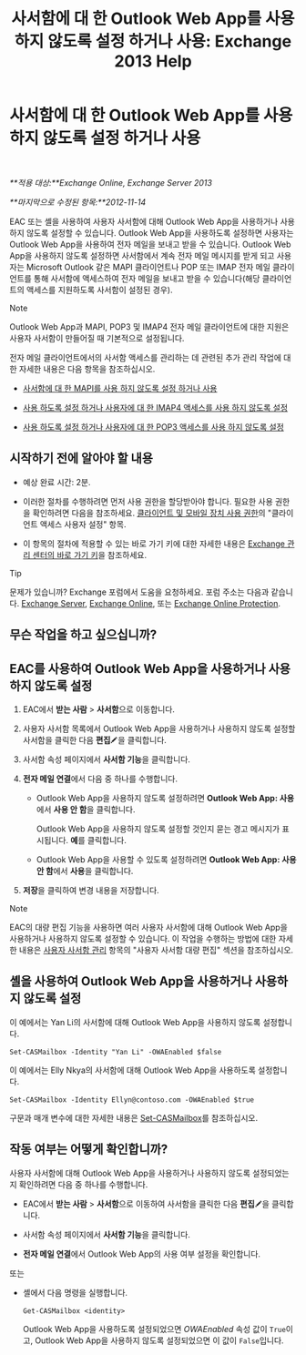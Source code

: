 ﻿---
title: '사서함에 대 한 Outlook Web App를 사용 하지 않도록 설정 하거나 사용: Exchange 2013 Help'
TOCTitle: 사서함에 대 한 Outlook Web App를 사용 하지 않도록 설정 하거나 사용
ms:assetid: abc19646-6211-4f18-a060-e347452dcc53
ms:mtpsurl: https://technet.microsoft.com/ko-kr/library/Bb124124(v=EXCHG.150)
ms:contentKeyID: 50556057
ms.date: 05/22/2018
mtps_version: v=EXCHG.150
ms.translationtype: MT
---

# 사서함에 대 한 Outlook Web App를 사용 하지 않도록 설정 하거나 사용

 

_**적용 대상:**Exchange Online, Exchange Server 2013_

_**마지막으로 수정된 항목:**2012-11-14_

EAC 또는 셸을 사용하여 사용자 사서함에 대해 Outlook Web App을 사용하거나 사용하지 않도록 설정할 수 있습니다. Outlook Web App을 사용하도록 설정하면 사용자는 Outlook Web App을 사용하여 전자 메일을 보내고 받을 수 있습니다. Outlook Web App을 사용하지 않도록 설정하면 사서함에서 계속 전자 메일 메시지를 받게 되고 사용자는 Microsoft Outlook 같은 MAPI 클라이언트나 POP 또는 IMAP 전자 메일 클라이언트를 통해 사서함에 액세스하여 전자 메일을 보내고 받을 수 있습니다(해당 클라이언트의 액세스를 지원하도록 사서함이 설정된 경우).


> [!NOTE]
> Outlook Web App과 MAPI, POP3 및 IMAP4 전자 메일 클라이언트에 대한 지원은 사용자 사서함이 만들어질 때 기본적으로 설정됩니다.



전자 메일 클라이언트에서의 사서함 액세스를 관리하는 데 관련된 추가 관리 작업에 대한 자세한 내용은 다음 항목을 참조하십시오.

  - [사서함에 대 한 MAPI를 사용 하지 않도록 설정 하거나 사용](enable-or-disable-mapi-for-a-mailbox-exchange-online-help.md)

  - [사용 하도록 설정 하거나 사용자에 대 한 IMAP4 액세스를 사용 하지 않도록 설정](enable-or-disable-imap4-access-for-a-user-exchange-2013-help.md)

  - [사용 하도록 설정 하거나 사용자에 대 한 POP3 액세스를 사용 하지 않도록 설정](enable-or-disable-pop3-access-for-a-user-exchange-2013-help.md)

## 시작하기 전에 알아야 할 내용

  - 예상 완료 시간: 2분.

  - 이러한 절차를 수행하려면 먼저 사용 권한을 할당받아야 합니다. 필요한 사용 권한을 확인하려면 다음을 참조하세요. [클라이언트 및 모바일 장치 사용 권한](clients-and-mobile-devices-permissions-exchange-2013-help.md)의 "클라이언트 액세스 사용자 설정" 항목.

  - 이 항목의 절차에 적용할 수 있는 바로 가기 키에 대한 자세한 내용은 [Exchange 관리 센터의 바로 가기 키](keyboard-shortcuts-in-the-exchange-admin-center-exchange-online-protection-help.md)을 참조하세요.


> [!TIP]
> 문제가 있습니까? Exchange 포럼에서 도움을 요청하세요. 포럼 주소는 다음과 같습니다. <A href="https://go.microsoft.com/fwlink/p/?linkid=60612">Exchange Server</A>, <A href="https://go.microsoft.com/fwlink/p/?linkid=267542">Exchange Online</A>, 또는 <A href="https://go.microsoft.com/fwlink/p/?linkid=285351">Exchange Online Protection</A>.



## 무슨 작업을 하고 싶으십니까?

## EAC를 사용하여 Outlook Web App을 사용하거나 사용하지 않도록 설정

1.  EAC에서 **받는 사람** \> **사서함**으로 이동합니다.

2.  사용자 사서함 목록에서 Outlook Web App을 사용하거나 사용하지 않도록 설정할 사서함을 클릭한 다음 **편집**![편집 아이콘](images/JJ218640.6f53ccb2-1f13-4c02-bea0-30690e6ea71d(EXCHG.150).gif "편집 아이콘")을 클릭합니다.

3.  사서함 속성 페이지에서 **사서함 기능**을 클릭합니다.

4.  **전자 메일 연결**에서 다음 중 하나를 수행합니다.
    
      - Outlook Web App을 사용하지 않도록 설정하려면 **Outlook Web App: 사용**에서 **사용 안 함**을 클릭합니다.
        
        Outlook Web App을 사용하지 않도록 설정할 것인지 묻는 경고 메시지가 표시됩니다. **예**를 클릭합니다.
    
      - Outlook Web App을 사용할 수 있도록 설정하려면 **Outlook Web App: 사용 안 함**에서 **사용**을 클릭합니다.

5.  **저장**을 클릭하여 변경 내용을 저장합니다.


> [!NOTE]
> EAC의 대량 편집 기능을 사용하면 여러 사용자 사서함에 대해 Outlook Web App을 사용하거나 사용하지 않도록 설정할 수 있습니다. 이 작업을 수행하는 방법에 대한 자세한 내용은 <A href="manage-user-mailboxes-exchange-2013-help.md">사용자 사서함 관리</A> 항목의 "사용자 사서함 대량 편집" 섹션을 참조하십시오.



## 셸을 사용하여 Outlook Web App을 사용하거나 사용하지 않도록 설정

이 예에서는 Yan Li의 사서함에 대해 Outlook Web App을 사용하지 않도록 설정합니다.

    Set-CASMailbox -Identity "Yan Li" -OWAEnabled $false

이 예에서는 Elly Nkya의 사서함에 대해 Outlook Web App을 사용하도록 설정합니다.

    Set-CASMailbox -Identity Ellyn@contoso.com -OWAEnabled $true

구문과 매개 변수에 대한 자세한 내용은 [Set-CASMailbox](https://technet.microsoft.com/ko-kr/library/bb125264\(v=exchg.150\))를 참조하십시오.

## 작동 여부는 어떻게 확인합니까?

사용자 사서함에 대해 Outlook Web App을 사용하거나 사용하지 않도록 설정되었는지 확인하려면 다음 중 하나를 수행합니다.

  - EAC에서 **받는 사람** \> **사서함**으로 이동하여 사서함을 클릭한 다음 **편집**![편집 아이콘](images/JJ218640.6f53ccb2-1f13-4c02-bea0-30690e6ea71d(EXCHG.150).gif "편집 아이콘")을 클릭합니다.

  - 사서함 속성 페이지에서 **사서함 기능**을 클릭합니다.

  - **전자 메일 연결**에서 Outlook Web App의 사용 여부 설정을 확인합니다.

또는

  - 셸에서 다음 명령을 실행합니다.
    
        Get-CASMailbox <identity>
    
    Outlook Web App을 사용하도록 설정되었으면 *OWAEnabled* 속성 값이 `True`이고, Outlook Web App을 사용하지 않도록 설정되었으면 이 값이 `False`입니다.

